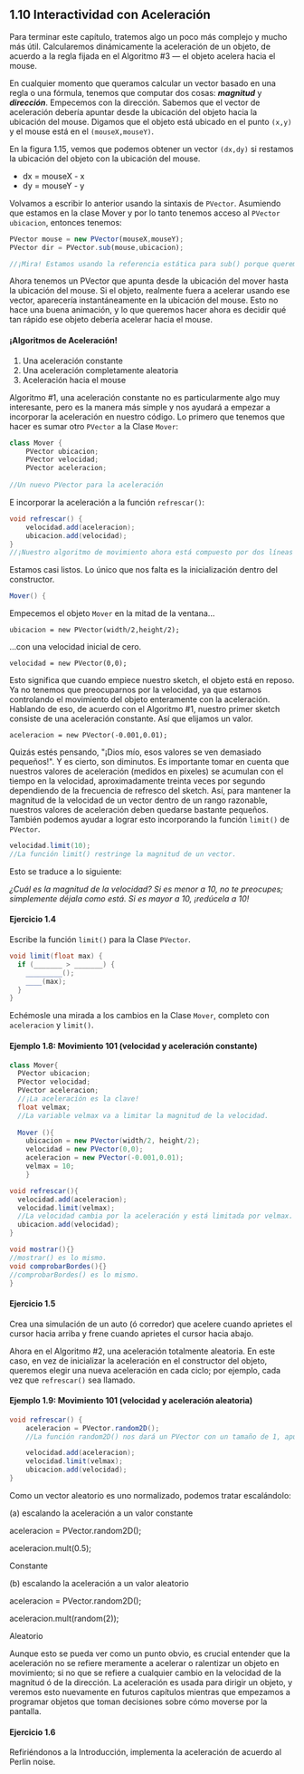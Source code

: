 ## 1.10 Interactividad con Aceleración

Para terminar este capítulo, tratemos algo un poco más complejo y mucho más útil. Calcularemos dinámicamente la aceleración de un objeto, de acuerdo a la regla fijada en el Algoritmo #3 — el objeto acelera hacia el mouse.

En cualquier momento que queramos calcular un vector basado en una regla o una fórmula, tenemos que computar dos cosas: ***magnitud*** y ***dirección***. Empecemos con la dirección. Sabemos que el vector de aceleración debería apuntar desde la ubicación del objeto hacia la ubicación del mouse. Digamos que el objeto está ubicado en el punto `(x,y)` y el mouse está en el `(mouseX,mouseY)`.

En la figura 1.15, vemos que podemos obtener un vector `(dx,dy)` si restamos la ubicación del objeto con la ubicación del mouse.

- dx = mouseX - x
- dy = mouseY - y

Volvamos a escribir lo anterior usando la sintaxis de `PVector`. Asumiendo que estamos en la clase Mover y por lo tanto tenemos acceso al `PVector ubicacion`, entonces tenemos:

```javascript
PVector mouse = new PVector(mouseX,mouseY);
PVector dir = PVector.sub(mouse,ubicacion);

//¡Mira! Estamos usando la referencia estática para sub() porque queremos un nuevo PVector aputando de un punto hacia otro.
```

Ahora tenemos un PVector que apunta desde la ubicación del mover hasta la ubicación del mouse. Si el objeto, realmente fuera a acelerar usando ese vector, aparecería instantáneamente en la ubicación del mouse. Esto no hace una buena animación, y lo que queremos hacer ahora es decidir qué tan rápido ese objeto debería acelerar hacia el mouse. 

















#### ¡Algoritmos de Aceleración!

1. Una aceleración constante
2. Una aceleración completamente aleatoria
3. Aceleración hacia el mouse

Algoritmo #1, una aceleración constante no es particularmente algo muy interesante, pero es la manera más simple y nos ayudará a empezar a incorporar la aceleración en nuestro código. Lo primero que tenemos que hacer es sumar otro `PVector` a la Clase `Mover`:

```java
class Mover {
	PVector ubicacion;
	PVector velocidad;
	PVector aceleracion;
	
//Un nuevo PVector para la aceleración
```

E incorporar la aceleración a la función `refrescar()`:

```java
void refrescar() {
	velocidad.add(aceleracion);
	ubicacion.add(velocidad);
}
//¡Nuestro algoritmo de movimiento ahora está compuesto por dos líneas de código!
```

Estamos casi listos. Lo único que nos falta es la inicialización dentro del constructor.

```java
Mover() {
```

Empecemos el objeto `Mover` en la mitad de la ventana...

`ubicacion = new PVector(width/2,height/2);`

…con una velocidad inicial de cero.

`velocidad = new PVector(0,0);`

Esto significa que cuando empiece nuestro sketch, el objeto está en reposo. Ya no tenemos que preocuparnos por la velocidad, ya que estamos controlando el movimiento del objeto enteramente con la aceleración. Hablando de eso, de acuerdo con el Algoritmo #1, nuestro primer sketch consiste de una aceleración constante. Así que elijamos un valor.

`aceleracion = new PVector(-0.001,0.01);`

Quizás estés pensando, "¡Dios mío, esos valores se ven demasiado pequeños!". Y es cierto, son diminutos. Es importante tomar en cuenta que nuestros valores de aceleración (medidos en pixeles) se acumulan con el tiempo en la velocidad, aproximadamente treinta veces por segundo dependiendo de la frecuencia de refresco del sketch. Así, para mantener la magnitud de la velocidad de un vector dentro de un rango razonable, nuestros valores de aceleración deben quedarse bastante pequeños. También podemos ayudar a lograr esto incorporando la función `limit()` de `PVector`.

```java
velocidad.limit(10);
//La función limit() restringe la magnitud de un vector.
```

 Esto se traduce a lo siguiente:

*¿Cuál es la magnitud de la velocidad? Si es menor a 10, no te preocupes; simplemente déjala como está. Si es mayor a 10, ¡redúcela a 10!*

#### Ejercicio 1.4

Escribe la función `limit()` para la Clase `PVector`.

```java
void limit(float max) {
  if (_______ > _______) {
    _________();
    ____(max);
  }
}
```

Echémosle una mirada a los cambios en la Clase `Mover`, completo con `aceleracion` y `limit()`.

#### Ejemplo 1.8: Movimiento 101 (velocidad y aceleración constante)

```java
class Mover{
  PVector ubicacion;
  PVector velocidad;
  PVector aceleracion;
  //¡La aceleración es la clave!
  float velmax;
  //La variable velmax va a limitar la magnitud de la velocidad.
  
  Mover (){
  	ubicacion = new PVector(width/2, height/2);
  	velocidad = new PVector(0,0);
  	aceleracion = new PVector(-0.001,0.01);
  	velmax = 10;
	}

void refrescar(){
  velocidad.add(aceleracion);
  velocidad.limit(velmax);
  //La velocidad cambia por la aceleración y está limitada por velmax.
  ubicacion.add(velocidad);
}

void mostrar(){}
//mostrar() es lo mismo.
void comprobarBordes(){}
//comprobarBordes() es lo mismo.
}
```

#### Ejercicio 1.5

Crea una simulación de un auto (ó corredor) que acelere cuando aprietes el cursor hacia arriba y frene cuando aprietes el cursor hacia abajo.

Ahora en el Algoritmo #2, una aceleración totalmente aleatoria. En este caso, en vez de inicializar la aceleración en el constructor del objeto, queremos elegir una nueva aceleración en cada ciclo; por ejemplo, cada vez que `refrescar()` sea llamado.

#### Ejemplo 1.9: Movimiento 101 (velocidad y aceleración aleatoria)

```java
void refrescar() {
	aceleracion = PVector.random2D();
	//La función random2D() nos dará un PVector con un tamaño de 1, apuntando a una dirección aleatoria.

	velocidad.add(aceleracion);
	velocidad.limit(velmax);
	ubicacion.add(velocidad);
}
```

Como un vector aleatorio es uno normalizado, podemos tratar escalándolo:

(a) escalando la aceleración a un valor constante

aceleracion = PVector.random2D();

aceleracion.mult(0.5);

Constante

(b) escalando la aceleración a un valor aleatorio

aceleracion = PVector.random2D();

aceleracion.mult(random(2));

Aleatorio

Aunque esto se pueda ver como un punto obvio, es crucial entender que la aceleración  no se refiere meramente a acelerar o ralentizar un objeto en movimiento; si no que se refiere a cualquier cambio en la velocidad de la magnitud ó de la dirección. La aceleración es usada para dirigir un objeto, y veremos esto nuevamente en futuros capítulos mientras que empezamos a programar objetos que toman decisiones sobre cómo moverse por la pantalla.

#### Ejercicio 1.6

Refiriéndonos a la Introducción, implementa la aceleración de acuerdo al Perlin noise.





